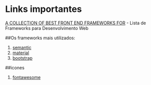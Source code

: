 # Links importantes

[A COLLECTION OF BEST FRONT END FRAMEWORKS FOR](http://usablica.github.io/front-end-frameworks/compare.html) - Lista de Frameworks para Desenvolvimento Web

##Os frameworks mais utilizados:
1. [semantic](http://semantic-ui.com/)
2. [material](https://material.google.com/#)
3. [bootstrap](http://getbootstrap.com/)

##icones
1. [fontawesome](http://fontawesome.io/)

